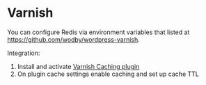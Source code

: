 # Varnish

You can configure Redis via environment variables that listed at https://github.com/wodby/wordpress-varnish. 

Integration:

1. Install and activate [Varnish Caching plugin](https://wordpress.org/plugins/vcaching)
2. On plugin cache settings enable caching and set up cache TTL 

